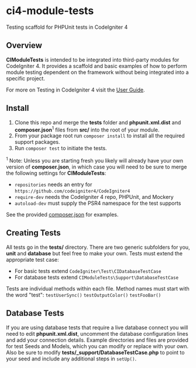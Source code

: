 # ci4-module-tests
Testing scaffold for PHPUnit tests in CodeIgniter 4

## Overview

**CIModuleTests** is intended to be integrated into third-party modules for CodeIgniter 4.
It provides a scaffold and basic examples of how to perform module testing dependent on the
framework without being integrated into a specific project.

For more on Testing in CodeIgniter 4 visit the
[User Guide](https://codeigniter4.github.io/CodeIgniter4/testing/).

## Install

1. Clone this repo and merge the **tests** folder and **phpunit.xml.dist** and
**composer.json**<sup>1</sup> files from **src/** into the root of your module. 
2. From your package root run `composer install` to install all the required support packages.
3. Run `composer test` to initiate the tests.

<sup>1</sup> Note: Unless you are starting fresh you likely will already have your own version of
**composer.json**, in which case you will need to be sure to merge the following settings
for **CIModuleTests**:
* `repositories` needs an entry for `https://github.com/codeigniter4/CodeIgniter4`
* `require-dev` needs the CodeIgniter 4 repo, PHPUnit, and Mockery
* `autoload-dev` must supply the PSR4 namespace for the test supports

See the provided [composer.json](src/composer.json) for examples.

## Creating Tests

All tests go in the **tests/** directory. There are two generic subfolders for you,
**unit** and **database** but feel free to make your own. Tests must extend the appropriate
test case:
* For basic tests extend `CodeIgniter\Test\CIDatabaseTestCase`
* For database tests extend `CIModuleTests\Support\DatabaseTestCase`

Tests are individual methods within each file. Method names must start with the word "test":
`testUserSync()` `testOutputColor()` `testFooBar()`

## Database Tests

If you are using database tests that require a live database connect you will need to edit
**phpunit.xml.dist**, uncomment the database configuration lines and add your connection
details. Example directories and files are provided for test Seeds and Models, which you
can modify or replace with your own. Also be sure to modify
**tests/_support/DatabaseTestCase.php** to point to your seed and include any additional
steps in `setUp()`.

